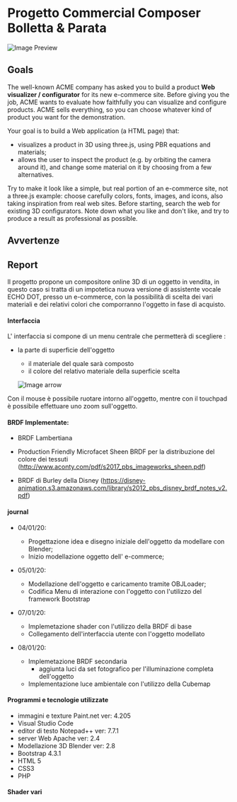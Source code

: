 ﻿# Progetto Commercial Composer Bolletta & Parata
	
![Image Preview](/preview/preview.png)
	
## Goals 
The well-known ACME company has asked you to build a product  **Web visualizer / configurator**  for its new e-commerce site. Before giving you the job, ACME wants to evaluate how faithfully you can visualize and configure products. ACME sells everything, so you can choose whatever kind of product you want for the demonstration.

Your goal is to build a Web application (a HTML page) that:

-   visualizes a product in 3D using three.js, using PBR equations and materials;
-   allows the user to inspect the product (e.g. by orbiting the camera around it), and change some material on it by choosing from a few alternatives.

Try to make it look like a simple, but real portion of an e-commerce site, not a three.js example: choose carefully colors, fonts, images, and icons, also taking inspiration from real web sites. Before starting, search the web for existing 3D configurators. Note down what you like and don't like, and try to produce a result as professional as possible.

## Avvertenze
	
	
## Report

Il progetto propone un compositore online 3D di un oggetto in vendita, in questo caso si tratta di un impotetica nuova versione di assistente vocale ECHO DOT, presso un e-commerce, con la possibilità di scelta dei vari materiali e dei relativi colori che comporranno l'oggetto in fase di acquisto.

#### Interfaccia

L' interfaccia si compone di un menu centrale che permetterà di scegliere :
* la parte di superficie dell'oggetto 
	* il materiale del quale sarà composto
	* il colore del relativo materiale della 	superficie scelta
	
	![Image arrow](/textures/arrows.png)
	

Con il mouse è possibile ruotare intorno all'oggetto, mentre con il touchpad è possibile effettuare uno zoom sull'oggetto. 


#### BRDF Implementate:

* BRDF Lambertiana
	
* Production Friendly Microfacet Sheen BRDF per la distribuzione del colore dei tessuti
(http://www.aconty.com/pdf/s2017_pbs_imageworks_sheen.pdf)

* BRDF di Burley della Disney
(https://disney-animation.s3.amazonaws.com/library/s2012_pbs_disney_brdf_notes_v2.pdf)



#### journal

* 04/01/20:
	* Progettazione idea e disegno iniziale dell'oggetto da modellare con Blender;  
	* Inizio modellazione oggetto dell' e-commerce;
	
* 05/01/20:
	* Modellazione dell'oggetto e caricamento tramite OBJLoader;
	* Codifica Menu di interazione con l'oggetto con l'utilizzo del framework Bootstrap

* 07/01/20:
	* Implemetazione shader con l'utilizzo della BRDF di base 
	* Collegamento dell'interfaccia utente con l'oggetto modellato

* 08/01/20:
	* Implemetazione  BRDF secondaria  
		* aggiunta luci da set fotografico per l'illuminazione completa dell'oggetto 
	* Implementazione luce ambientale con l'utilizzo della Cubemap
	
 	
#### Programmi e tecnologie utilizzate 

* immagini e texture Paint.net ver: 4.205  
* Visual Studio Code	  
* editor di testo Notepad++ ver: 7.7.1  
* server Web Apache ver: 2.4  
* Modellazione 3D Blender ver: 2.8
* Bootstrap 4.3.1
* HTML 5
* CSS3
* PHP


#### Shader vari


